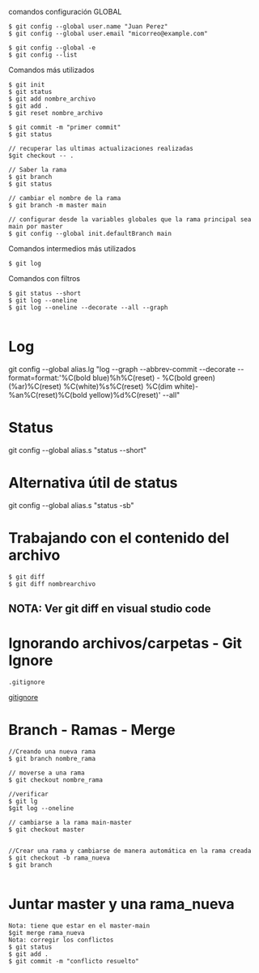 
comandos configuración GLOBAL
```
$ git config --global user.name "Juan Perez" 
$ git config --global user.email "micorreo@example.com"

$ git config --global -e
$ git config --list

```
Comandos más utilizados
```
$ git init
$ git status
$ git add nombre_archivo
$ git add .
$ git reset nombre_archivo

$ git commit -m "primer commit"
$ git status

// recuperar las ultimas actualizaciones realizadas
$git checkout -- .

// Saber la rama 
$ git branch
$ git status

// cambiar el nombre de la rama
$ git branch -m master main

// configurar desde la variables globales que la rama principal sea main por master
$ git config --global init.defaultBranch main

```

Comandos intermedios más utilizados

```
$ git log

```

Comandos con filtros
```
$ git status --short
$ git log --oneline
$ git log --oneline --decorate --all --graph


```
# Log
git config --global alias.lg "log --graph --abbrev-commit --decorate --format=format:'%C(bold blue)%h%C(reset) - %C(bold green)(%ar)%C(reset) %C(white)%s%C(reset) %C(dim white)- %an%C(reset)%C(bold yellow)%d%C(reset)' --all"

# Status
git config --global alias.s "status --short"

# Alternativa útil de status
git config --global alias.s "status -sb"

# Trabajando con el contenido del archivo
```
$ git diff
$ git diff nombrearchivo
```
## NOTA: Ver git diff en visual studio code

# Ignorando archivos/carpetas - Git Ignore
```
.gitignore

```
[gitignore](https://github.com/luisreylara/git/blob/main/.gitignore) 

# Branch - Ramas - Merge
```
//Creando una nueva rama
$ git branch nombre_rama

// moverse a una rama
$ git checkout nombre_rama

//verificar
$ git lg
$git log --oneline

// cambiarse a la rama main-master
$ git checkout master


//Crear una rama y cambiarse de manera automática en la rama creada
$ git checkout -b rama_nueva
$ git branch


```

# Juntar master y una rama_nueva
```
Nota: tiene que estar en el master-main
$git merge rama_nueva
Nota: corregir los conflictos
$ git status
$ git add .
$ git commit -m "conflicto resuelto"

```
